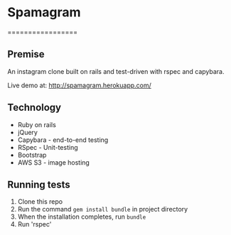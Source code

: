 # Spamagram
=================

Premise
---------
An instagram clone built on rails and test-driven with rspec and capybara.

Live demo at: http://spamagram.herokuapp.com/


Technology
---------
* Ruby on rails
* jQuery
* Capybara - end-to-end testing
* RSpec - Unit-testing
* Bootstrap
* AWS S3 - image hosting


Running tests
-------
1. Clone this repo
2. Run  the command `gem install bundle` in project directory
3. When the installation completes, run `bundle`
4. Run 'rspec'
